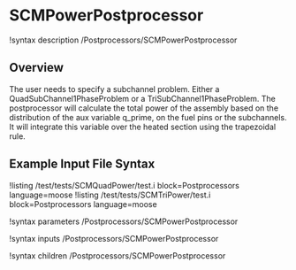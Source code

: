 # SCMPowerPostprocessor

!syntax description /Postprocessors/SCMPowerPostprocessor

## Overview

<!-- -->

The user needs to specify a subchannel problem. Either a QuadSubChannel1PhaseProblem or a TriSubChannel1PhaseProblem. The postprocessor will calculate the total power of the assembly based on the distribution of the aux variable q_prime, on the fuel pins or the subchannels. It will integrate this variable over the heated section using the trapezoidal rule.

## Example Input File Syntax

!listing /test/tests/SCMQuadPower/test.i block=Postprocessors language=moose
!listing /test/tests/SCMTriPower/test.i block=Postprocessors language=moose

!syntax parameters /Postprocessors/SCMPowerPostprocessor

!syntax inputs /Postprocessors/SCMPowerPostprocessor

!syntax children /Postprocessors/SCMPowerPostprocessor

